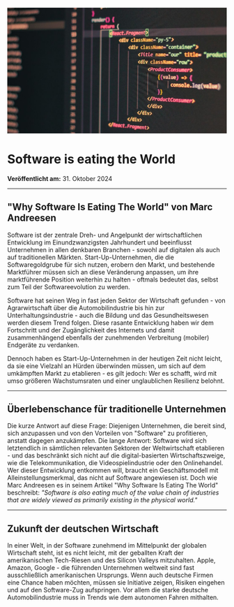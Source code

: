 ![Blogbild](assets/Software%20is%20eating%20the%20World.jpg)

# Software is eating the World

**Veröffentlicht am:** 31. Oktober 2024

---

## "Why Software Is Eating The World" von Marc Andreesen

Software ist der zentrale Dreh- und Angelpunkt der wirtschaftlichen Entwicklung im Einundzwanzigsten Jahrhundert und beeinflusst Unternehmen in allen denkbaren Branchen - sowohl auf digitalen als auch auf traditionellen Märkten. Start-Up-Unternehmen, die die Softwaregoldgrube für sich nutzen, erobern den Markt, und bestehende Marktführer müssen sich an diese Veränderung anpassen, um ihre marktführende Position weiterhin zu halten - oftmals bedeutet das, selbst zum Teil der Softwareevolution zu werden.

Software hat seinen Weg in fast jeden Sektor der Wirtschaft gefunden - von Agrarwirtschaft über die Automobilindustrie bis hin zur Unterhaltungsindustrie - auch die Bildung und das Gesundheitswesen werden diesem Trend folgen. Diese rasante Entwicklung haben wir dem Fortschritt und der Zugänglichkeit des Internets und damit zusammenhängend ebenfalls der zunehmenden Verbreitung (mobiler) Endgeräte zu verdanken.

Dennoch haben es Start-Up-Unternehmen in der heutigen Zeit nicht leicht, da sie eine Vielzahl an Hürden überwinden müssen, um sich auf dem umkämpften Markt zu etablieren - es gilt jedoch: Wer es schafft, wird mit umso größeren Wachstumsraten und einer unglaublichen Resilienz belohnt.

---

## Überlebenschance für traditionelle Unternehmen

Die kurze Antwort auf diese Frage: Diejenigen Unternehmen, die bereit sind, sich anzupassen und von den Vorteilen von "Software" zu profitieren, anstatt dagegen anzukämpfen. Die lange Antwort: Software wird sich letztendlich in sämtlichen relevanten Sektoren der Weltwirtschaft etablieren - und das beschränkt sich nicht auf die digital-basierten Wirtschaftszweige, wie die Telekommunikation, die Videospielindustrie oder den Onlinehandel. Wer dieser Entwicklung entkommen will, braucht ein Geschäftsmodell mit Alleinstellungsmerkmal, das nicht auf Software angewiesen ist. Doch wie Marc Andreesen es in seinem Artikel "Why Software Is Eating The World" beschreibt: _"Software is also eating much of the value chain of industries that are widely viewed as primarily existing in the physical world."_

---

## Zukunft der deutschen Wirtschaft

In einer Welt, in der Software zunehmend im Mittelpunkt der globalen Wirtschaft steht, ist es nicht leicht, mit der geballten Kraft der amerikanischen Tech-Riesen und des Silicon Valleys mitzuhalten. Apple, Amazon, Google - die führenden Unternehmen weltweit sind fast ausschließlich amerikanischen Ursprungs. Wenn auch deutsche Firmen eine Chance haben möchten, müssen sie Initiative zeigen, Risiken eingehen und auf den Software-Zug aufspringen. Vor allem die starke deutsche Automobilindustrie muss in Trends wie dem autonomen Fahren mithalten.
